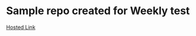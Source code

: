 # Sample repo created for Weekly test 
[Hosted Link](https://ganesh-patel.github.io/Weekly-Test-2---HTML/WeeklyTest2.html)
